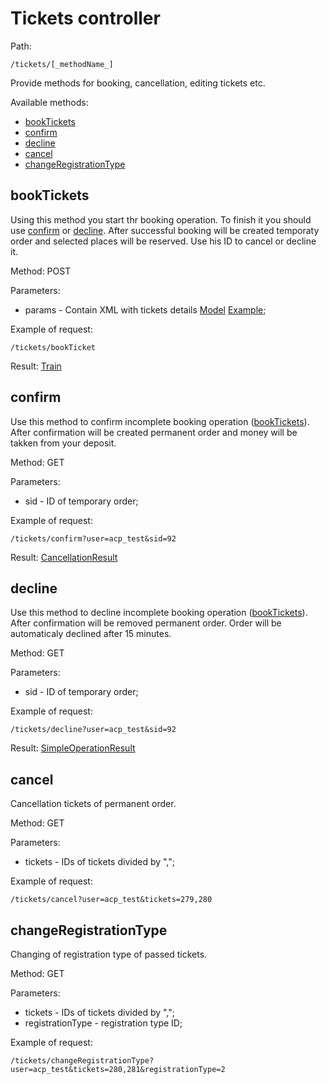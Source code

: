 # Tickets controller

Path:

```
/tickets/[_methodName_]
```

Provide methods for booking, cancellation, editing tickets etc.

Available methods:

 * [bookTickets][]
 * [confirm][]
 * [decline][]
 * [cancel][]
 * [changeRegistrationType][]

[bookTickets]: #bookTickets ""
[confirm]: #confirm ""
[decline]: #decline ""
[cancel]: #cancel  ""
[changeRegistrationType]: #changeRegistrationType ""

## <a id="bookTickets">bookTickets</a>

Using this method you start thr booking operation. To finish it you should use [confirm][] or [decline][]. After successful booking will be created temporaty order and selected places will be reserved. Use his ID to cancel or decline it.

Method: POST

Parameters:

 * params - Contain XML with tickets details [Model](models/request/BookTickets.rst) [Example](examples/bookTickets.xml);

Example of request:

```
/tickets/bookTicket
```

Result: [Train](models/response/Train.rst)

## <a id="confirm">confirm</a>

Use this method to confirm incomplete booking operation ([bookTickets][]). After confirmation will be created permanent order and money will be takken from your deposit.

Method: GET

Parameters:

 * sid - ID of temporary order;

Example of request:

```
/tickets/confirm?user=acp_test&sid=92
```

Result: [CancellationResult](models/response/CancellationResult.rst)

## <a id="decline">decline</a>

Use this method to decline incomplete booking operation ([bookTickets][]). After confirmation will be removed permanent order. Order will be automaticaly declined after 15 minutes.

Method: GET

Parameters:

 * sid - ID of temporary order;

Example of request:

```
/tickets/decline?user=acp_test&sid=92
```

Result: [SimpleOperationResult](models/response/SimpleOperationResult.rst)

## <a id="cancel">cancel</a>

Cancellation tickets of permanent order.

Method: GET

Parameters:

 * tickets - IDs of tickets divided by ",";

Example of request:

```
/tickets/cancel?user=acp_test&tickets=279,280
```

## <a id="changeRegistrationType">changeRegistrationType</a>

Changing of registration type of passed tickets.

Method: GET

Parameters:

 * tickets - IDs of tickets divided by ",";
 * registrationType - registration type ID;

Example of request:

```
/tickets/changeRegistrationType?user=acp_test&tickets=280,281&registrationType=2
```